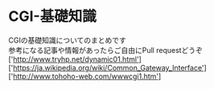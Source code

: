 # CGI-基礎知識
CGIの基礎知識についてのまとめです<br>
参考になる記事や情報があったらご自由にPull requestどうぞ<br>
['http://www.tryhp.net/dynamic01.html']<br>
['https://ja.wikipedia.org/wiki/Common_Gateway_Interface']<br>
['http://www.tohoho-web.com/wwwcgi1.htm']
